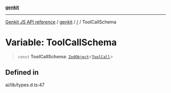 [**genkit**](../README.md)

***

[Genkit JS API reference](../../README.md) / [genkit](../README.md) / [/](../README.md) / ToolCallSchema

# Variable: ToolCallSchema

> `const` **ToolCallSchema**: [`ZodObject`](../namespaces/z/classes/ZodObject.md)\<[`ToolCall`](../type-aliases/ToolCall.md)\>

## Defined in

ai/lib/types.d.ts:47
